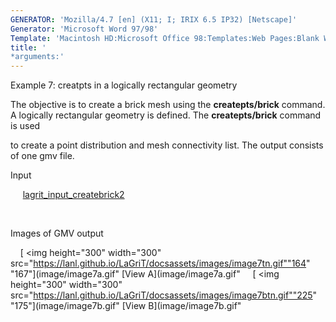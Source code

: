 ```yaml
---
GENERATOR: 'Mozilla/4.7 [en] (X11; I; IRIX 6.5 IP32) [Netscape]'
Generator: 'Microsoft Word 97/98'
Template: 'Macintosh HD:Microsoft Office 98:Templates:Web Pages:Blank Web Page'
title: '
*arguments:'
---
```


 Example 7: creatpts in a logically rectangular geometry

  The objective is to create a brick mesh using the
  **createpts/brick** command.
  A logically rectangular geometry is defined. The **createpts/brick**
  command is used

  to create a point distribution and mesh connectivity list. The
  output consists of one gmv file.

 Input

     
 [lagrit\_input\_createbrick2](../lagrit_input_createbrick2)

  

 Images of GMV output

     [
<img height="300" width="300" src="https://lanl.github.io/LaGriT/docsassets/images/image7tn.gif""164"
 "167"](image/image7a.gif" [View A](image/image7a.gif"    
 [
<img height="300" width="300" src="https://lanl.github.io/LaGriT/docsassets/images/image7btn.gif""225"
 "175"](image/image7b.gif" [View B](image/image7b.gif"
